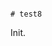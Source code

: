                                                                                                                                                                                                                        # test8

Init.
